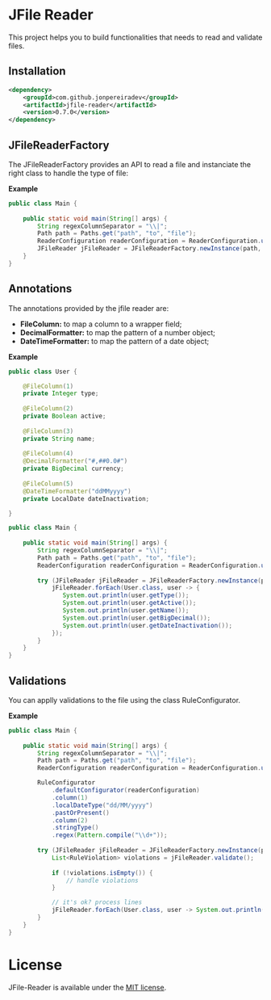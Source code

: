 # JFile Reader

This project helps you to build functionalities that needs to read and validate files.

## Installation

```xml
<dependency>
    <groupId>com.github.jonpereiradev</groupId>
    <artifactId>jfile-reader</artifactId>
    <version>0.7.0</version>
</dependency>
```

## JFileReaderFactory

The JFileReaderFactory provides an API to read a file and instanciate the right class to handle the 
type of file:

**Example**

```java
public class Main {
    
    public static void main(String[] args) {
        String regexColumnSeparator = "\\|";
        Path path = Paths.get("path", "to", "file");
        ReaderConfiguration readerConfiguration = ReaderConfiguration.utf8Reader(regexColumnSeparator);
        JFileReader jFileReader = JFileReaderFactory.newInstance(path, readerConfiguration);
    }
}
```

## Annotations

The annotations provided by the jfile reader are:

- __FileColumn:__ to map a column to a wrapper field;
- __DecimalFormatter:__ to map the pattern of a number object;
- __DateTimeFormatter:__ to map the pattern of a date object;

**Example**

```java
public class User {

    @FileColumn(1)
    private Integer type;
    
    @FileColumn(2)
    private Boolean active;
    
    @FileColumn(3)
    private String name;
    
    @FileColumn(4)
    @DecimalFormatter("#,##0.0#")
    private BigDecimal currency;
    
    @FileColumn(5)
    @DateTimeFormatter("ddMMyyyy")
    private LocalDate dateInactivation;

}
```

```java
public class Main {
    
    public static void main(String[] args) {
        String regexColumnSeparator = "\\|";
        Path path = Paths.get("path", "to", "file");
        ReaderConfiguration readerConfiguration = ReaderConfiguration.utf8Reader(regexColumnSeparator);
        
        try (JFileReader jFileReader = JFileReaderFactory.newInstance(path, readerConfiguration)) {
            jFileReader.forEach(User.class, user -> {
               System.out.println(user.getType()); 
               System.out.println(user.getActive()); 
               System.out.println(user.getName()); 
               System.out.println(user.getBigDecimal()); 
               System.out.println(user.getDateInactivation()); 
            });
        }
    }
}
```

## Validations

You can applly validations to the file using the class RuleConfigurator.

**Example**

```java
public class Main {
    
    public static void main(String[] args) {
        String regexColumnSeparator = "\\|";
        Path path = Paths.get("path", "to", "file");
        ReaderConfiguration readerConfiguration = ReaderConfiguration.utf8Reader(regexColumnSeparator);

        RuleConfigurator
            .defaultConfigurator(readerConfiguration)
            .column(1)
            .localDateType("dd/MM/yyyy")
            .pastOrPresent()
            .column(2)
            .stringType()
            .regex(Pattern.compile("\\d+"));
        
        try (JFileReader jFileReader = JFileReaderFactory.newInstance(path, readerConfiguration)) {
            List<RuleViolation> violations = jFileReader.validate();
            
            if (!violations.isEmpty()) {
                // handle violations
            }

            // it's ok? process lines
            jFileReader.forEach(User.class, user -> System.out.println(user));
        }
    }
}
```

# License

JFile-Reader is available under the [MIT license](https://tldrlegal.com/license/mit-license).
